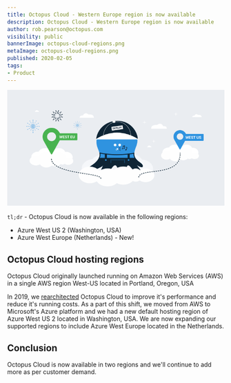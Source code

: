 ```yaml
---
title: Octopus Cloud - Western Europe region is now available
description: Octopus Cloud - Western Europe region is now available
author: rob.pearson@octopus.com
visibility: public
bannerImage: octopus-cloud-regions.png
metaImage: octopus-cloud-regions.png
published: 2020-02-05
tags:
- Product
---
```


![](octopus-cloud-regions.png)

`tl;dr` - Octopus Cloud is now available in the following regions: 

* Azure West US 2 (Washington, USA)
* Azure West Europe (Netherlands) - New!

## Octopus Cloud hosting regions

Octopus Cloud originally launched running on Amazon Web Services (AWS) in a single AWS region West-US located in Portland, Oregon, USA 

In 2019, we [rearchitected](/blog/2019-10/octopus-cloud-1.0-reflections/index.md) Octopus Cloud to improve it's performance and reduce it's running costs. As a part of this shift, we moved from AWS to Microsoft's Azure platform and we had a new default hosting region of Azure West US 2 located in Washington, USA. We are now expanding our supported regions to include Azure West Europe located in the Netherlands.

## Conclusion

Octopus Cloud is now available in two regions and we'll continue to add more as per customer demand.
